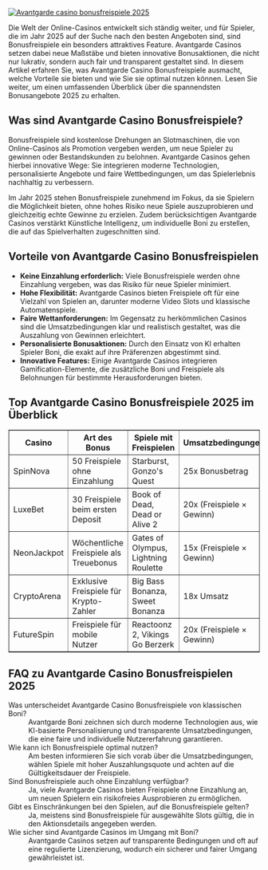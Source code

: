 [![Avantgarde casino bonusfreispiele 2025](https://123-caf.pages.dev/gitsignup.png)](https://vrmoo.ru/Bt82HjjY)

<div>     <p>Die Welt der Online-Casinos entwickelt sich ständig weiter, und für Spieler, die im Jahr 2025 auf der Suche nach den besten Angeboten sind, sind Bonusfreispiele ein besonders attraktives Feature. Avantgarde Casinos setzen dabei neue Maßstäbe und bieten innovative Bonusaktionen, die nicht nur lukrativ, sondern auch fair und transparent gestaltet sind. In diesem Artikel erfahren Sie, was Avantgarde Casino Bonusfreispiele ausmacht, welche Vorteile sie bieten und wie Sie sie optimal nutzen können. Lesen Sie weiter, um einen umfassenden Überblick über die spannendsten Bonusangebote 2025 zu erhalten.</p>        <h2>Was sind Avantgarde Casino Bonusfreispiele?</h2>     <p>Bonusfreispiele sind kostenlose Drehungen an Slotmaschinen, die von Online-Casinos als Promotion vergeben werden, um neue Spieler zu gewinnen oder Bestandskunden zu belohnen. Avantgarde Casinos gehen hierbei innovative Wege: Sie integrieren moderne Technologien, personalisierte Angebote und faire Wettbedingungen, um das Spielerlebnis nachhaltig zu verbessern.</p>     <p>Im Jahr 2025 stehen Bonusfreispiele zunehmend im Fokus, da sie Spielern die Möglichkeit bieten, ohne hohes Risiko neue Spiele auszuprobieren und gleichzeitig echte Gewinne zu erzielen. Zudem berücksichtigen Avantgarde Casinos verstärkt Künstliche Intelligenz, um individuelle Boni zu erstellen, die auf das Spielverhalten zugeschnitten sind.</p>        <h2>Vorteile von Avantgarde Casino Bonusfreispielen</h2>     <ul>       <li><strong>Keine Einzahlung erforderlich:</strong> Viele Bonusfreispiele werden ohne Einzahlung vergeben, was das Risiko für neue Spieler minimiert.</li>       <li><strong>Hohe Flexibilität:</strong> Avantgarde Casinos bieten Freispiele oft für eine Vielzahl von Spielen an, darunter moderne Video Slots und klassische Automatenspiele.</li>       <li><strong>Faire Wettanforderungen:</strong> Im Gegensatz zu herkömmlichen Casinos sind die Umsatzbedingungen klar und realistisch gestaltet, was die Auszahlung von Gewinnen erleichtert.</li>       <li><strong>Personalisierte Bonusaktionen:</strong> Durch den Einsatz von KI erhalten Spieler Boni, die exakt auf ihre Präferenzen abgestimmt sind.</li>       <li><strong>Innovative Features:</strong> Einige Avantgarde Casinos integrieren Gamification-Elemente, die zusätzliche Boni und Freispiele als Belohnungen für bestimmte Herausforderungen bieten.</li>     </ul>        <h2>Top Avantgarde Casino Bonusfreispiele 2025 im Überblick</h2>     <table border="1" cellspacing="0" cellpadding="6">       <thead>         <tr>           <th>Casino</th>           <th>Art des Bonus</th>           <th>Spiele mit Freispielen</th>           <th>Umsatzbedingungen</th>         </tr>       </thead>       <tbody>         <tr>           <td>SpinNova</td>           <td>50 Freispiele ohne Einzahlung</td>           <td>Starburst, Gonzo's Quest</td>           <td>25x Bonusbetrag</td>         </tr>         <tr>           <td>LuxeBet</td>           <td>30 Freispiele beim ersten Deposit</td>           <td>Book of Dead, Dead or Alive 2</td>           <td>20x (Freispiele × Gewinn)</td>         </tr>         <tr>           <td>NeonJackpot</td>           <td>Wöchentliche Freispiele als Treuebonus</td>           <td>Gates of Olympus, Lightning Roulette</td>           <td>15x (Freispiele × Gewinn)</td>         </tr>         <tr>           <td>CryptoArena</td>           <td>Exklusive Freispiele für Krypto-Zahler</td>           <td>Big Bass Bonanza, Sweet Bonanza</td>           <td>18x Umsatz</td>         </tr>         <tr>           <td>FutureSpin</td>           <td>Freispiele für mobile Nutzer</td>           <td>Reactoonz 2, Vikings Go Berzerk</td>           <td>20x (Freispiele × Gewinn)</td>         </tr>       </tbody>     </table>        <h2>FAQ zu Avantgarde Casino Bonusfreispielen 2025</h2>     <dl>       <dt>Was unterscheidet Avantgarde Casino Bonusfreispiele von klassischen Boni?</dt>       <dd>Avantgarde Boni zeichnen sich durch moderne Technologien aus, wie KI-basierte Personalisierung und transparente Umsatzbedingungen, die eine faire und individuelle Nutzererfahrung garantieren.</dd>          <dt>Wie kann ich Bonusfreispiele optimal nutzen?</dt>       <dd>Am besten informieren Sie sich vorab über die Umsatzbedingungen, wählen Spiele mit hoher Auszahlungsquote und achten auf die Gültigkeitsdauer der Freispiele.</dd>          <dt>Sind Bonusfreispiele auch ohne Einzahlung verfügbar?</dt>       <dd>Ja, viele Avantgarde Casinos bieten Freispiele ohne Einzahlung an, um neuen Spielern ein risikofreies Ausprobieren zu ermöglichen.</dd>          <dt>Gibt es Einschränkungen bei den Spielen, auf die Bonusfreispiele gelten?</dt>       <dd>Ja, meistens sind Bonusfreispiele für ausgewählte Slots gültig, die in den Aktionsdetails angegeben werden.</dd>          <dt>Wie sicher sind Avantgarde Casinos im Umgang mit Boni?</dt>       <dd>Avantgarde Casinos setzen auf transparente Bedingungen und oft auf eine regulierte Lizenzierung, wodurch ein sicherer und fairer Umgang gewährleistet ist.</dd>     </dl>   </div>